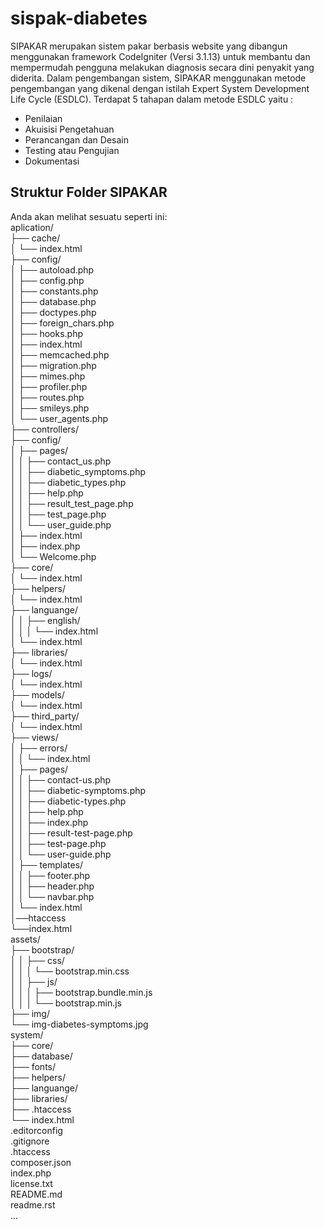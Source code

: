 # sispak-diabetes

SIPAKAR merupakan sistem pakar berbasis website yang dibangun menggunakan framework CodeIgniter (Versi 3.1.13) untuk membantu dan mempermudah pengguna melakukan diagnosis secara dini penyakit yang diderita.
Dalam pengembangan sistem, SIPAKAR menggunakan metode pengembangan yang dikenal dengan istilah Expert System Development Life Cycle (ESDLC).
Terdapat 5 tahapan dalam metode ESDLC yaitu :

- Penilaian
- Akuisisi Pengetahuan
- Perancangan dan Desain
- Testing atau Pengujian
- Dokumentasi

## Struktur Folder SIPAKAR

Anda akan melihat sesuatu seperti ini: <br/>
aplication/<br/>
├── cache/<br/>
│ └── index.html<br/>
├── config/<br/>
│ ├── autoload.php<br/>
│ ├── config.php<br/>
│ ├── constants.php<br/>
│ ├── database.php<br/>
│ ├── doctypes.php<br/>
│ ├── foreign_chars.php<br/>
│ ├── hooks.php<br/>
│ ├── index.html<br/>
│ ├── memcached.php<br/>
│ ├── migration.php<br/>
│ ├── mimes.php<br/>
│ ├── profiler.php<br/>
│ ├── routes.php<br/>
│ ├── smileys.php<br/>
│ └── user_agents.php<br/>
├── controllers/<br/>
├── config/<br/>
│ ├── pages/<br/>
│ │ ├── contact_us.php<br/>
│ │ ├── diabetic_symptoms.php<br/>
│ │ ├── diabetic_types.php<br/>
│ │ ├── help.php<br/>
│ │ ├── result_test_page.php<br/>
│ │ ├── test_page.php<br/>
│ │ └── user_guide.php<br/>
│ ├── index.html<br/>
│ ├── index.php<br/>
│ └── Welcome.php<br/>
├── core/<br/>
│ └── index.html<br/>
├── helpers/<br/>
│ └── index.html<br/>
├── languange/<br/>
│ │ ├── english/<br/>
│ │ │ └── index.html<br/>
│ └── index.html<br/>
├── libraries/<br/>
│ └── index.html<br/>
├── logs/<br/>
│ └── index.html<br/>
├── models/<br/>
│ └── index.html<br/>
├── third_party/<br/>
│ └── index.html<br/>
├── views/<br/>
│ ├── errors/<br/>
│ │ └── index.html<br/>
│ ├── pages/<br/>
│ │ ├── contact-us.php<br/>
│ │ ├── diabetic-symptoms.php<br/>
│ │ ├── diabetic-types.php<br/>
│ │ ├── help.php<br/>
│ │ ├── index.php<br/>
│ │ ├── result-test-page.php<br/>
│ │ ├── test-page.php<br/>
│ │ └── user-guide.php<br/>
│ ├── templates/<br/>
│ │ ├── footer.php<br/>
│ │ ├── header.php<br/>
│ │ └── navbar.php<br/>
│ └── index.html<br/>
│──htaccess<br/>
└──index.html<br/>
assets/<br/>
├── bootstrap/<br/>
│ │ ├── css/<br/>
│ │ │ └── bootstrap.min.css<br/>
│ │ ├── js/<br/>
│ │ │ ├── bootstrap.bundle.min.js<br/>
│ │ │ └── bootstrap.min.js<br/>
├── img/<br/>
└── img-diabetes-symptoms.jpg<br/>
system/<br/>
├── core/<br/>
├── database/<br/>
├── fonts/<br/>
├── helpers/<br/>
├── languange/<br/>
├── libraries/<br/>
├── .htaccess<br/>
└── index.html<br/>
.editorconfig<br/>
.gitignore<br/>
.htaccess<br/>
composer.json<br/>
index.php<br/>
license.txt<br/>
README.md<br/>
readme.rst<br/>
...
